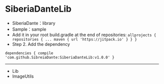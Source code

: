 # SiberiaDanteLib
* SiberiaDante：library
* Sample：sample
* Add it in your root build.gradle at the end of repositories:
``allprojects {
		repositories {
			...
			maven { url 'https://jitpack.io' }
		}
	}``
* Step 2. Add the dependency

``dependencies {
	        compile 'com.github.SibreiaDante:SiberiaDanteLib:v1.0.0'
	}``
***
* Lib
* ImageUtils